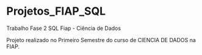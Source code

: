# Projetos_FIAP_SQL
Trabalho Fase 2 SQL Fiap - Ciência de Dados

Projeto realizado no Primeiro Semestre do curso de CIENCIA DE DADOS na FIAP.
